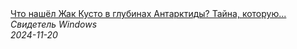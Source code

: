 <!--2024-11-20 18:52:51-->
<div class="yb">
  <a class="nodecor" href="/index.html?tajny/chto_nashel_jak_kusto_v_glubinah_antarktidy_tajna_kotoruju_on_ne_mog_raskryt">
    <img class="preview" data-videoid="5xqiOjaGY1I" src="https://i2.ytimg.com/vi/5xqiOjaGY1I/hqdefault.jpg" align="middle" alt="">
  </a>
  <div class="inlbl text">
    <a class="nodecor" href="/index.html?tajny/chto_nashel_jak_kusto_v_glubinah_antarktidy_tajna_kotoruju_on_ne_mog_raskryt">Что нашёл Жак Кусто в глубинах Антарктиды? Тайна, которую...</a><br>
    <i class="smaller2">Свидетель Windows</i><br>
    <i class="smaller3">2024-11-20</i>
  </div>
</div>
